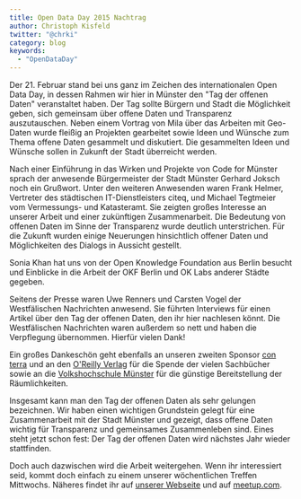```yaml
---
title: Open Data Day 2015 Nachtrag
author: Christoph Kisfeld
twitter: "@chrki"
category: blog
keywords:
  - "OpenDataDay"
---
```

Der 21. Februar stand bei uns ganz im Zeichen des internationalen Open Data Day, in dessen Rahmen wir hier in Münster den "Tag der offenen Daten" veranstaltet haben. Der Tag sollte Bürgern und Stadt die Möglichkeit geben, sich gemeinsam über offene Daten und Transparenz auszutauschen. Neben einem Vortrag von Mila über das Arbeiten mit Geo-Daten wurde fleißig an Projekten gearbeitet sowie Ideen und Wünsche zum Thema offene Daten gesammelt und diskutiert. Die gesammelten Ideen und Wünsche sollen in Zukunft der Stadt überreicht werden.

Nach einer Einführung in das Wirken und Projekte von Code for Münster sprach der anwesende Bürgermeister der Stadt Münster Gerhard Joksch noch ein Grußwort. Unter den weiteren Anwesenden waren Frank Helmer, Vertreter des städtischen IT-Dienstleisters citeq, und Michael Tegtmeier vom Vermessungs- und Katasteramt. Sie zeigten großes Interesse an unserer Arbeit und einer zukünftigen Zusammenarbeit. Die Bedeutung von offenen Daten im Sinne der Transparenz wurde deutlich unterstrichen. Für die Zukunft wurden einige Neuerungen hinsichtlich offener Daten und Möglichkeiten des Dialogs in Aussicht gestellt.

Sonia Khan hat uns von der Open Knowledge Foundation aus Berlin besucht und Einblicke in die Arbeit der OKF Berlin und OK Labs anderer Städte gegeben.

Seitens der Presse waren Uwe Renners und Carsten Vogel der Westfälischen Nachrichten anwesend. Sie führten Interviews für einen Artikel über den Tag der offenen Daten, den ihr hier nachlesen könnt. Die Westfälischen Nachrichten waren außerdem so nett und haben die Verpflegung übernommen. Hierfür vielen Dank!

Ein großes Dankeschön geht ebenfalls an unseren zweiten Sponsor [con terra](http://www.conterra.de/) und an den [O'Reilly Verlag](http://www.oreilly.de/) für die Spende der vielen Sachbücher sowie an die [Volkshochschule Münster](http://vhs.muenster.de/) für die günstige Bereitstellung der Räumlichkeiten.

Insgesamt kann man den Tag der offenen Daten als sehr gelungen bezeichnen. Wir haben einen wichtigen Grundstein gelegt für eine Zusammenarbeit mit der Stadt Münster und gezeigt, dass offene Daten wichtig für Transparenz und gemeinsames Zusammenleben sind. Eines steht jetzt schon fest: Der Tag der offenen Daten wird nächstes Jahr wieder stattfinden.

Doch auch dazwischen wird die Arbeit weitergehen. Wenn ihr interessiert seid, kommt doch einfach zu einem unserer wöchentlichen Treffen Mittwochs. Näheres findet ihr auf [unserer Webseite](http://codeformuenster.org/) und auf [meetup.com](http://www.meetup.com/OK-Lab-Munster/).